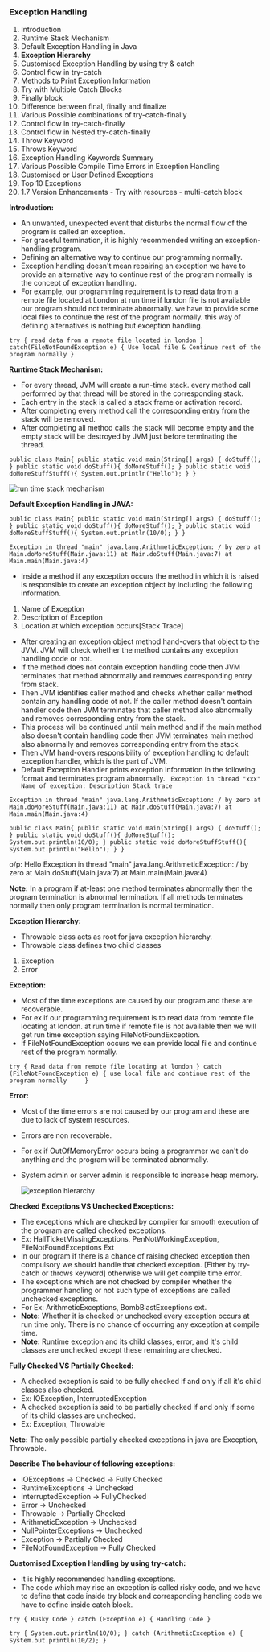 ### Exception Handling
1) Introduction
2) Runtime Stack Mechanism
3) Default Exception Handling in Java
4) **Exception Hierarchy**
5) Customised Exception Handling by using try & catch
6) Control flow in try-catch
7) Methods to Print Exception Information
8) Try with Multiple Catch Blocks
9) Finally block
10) Difference between final, finally and finalize
11) Various Possible combinations of try-catch-finally
12) Control flow in try-catch-finally
13) Control flow in Nested try-catch-finally
14) Throw Keyword
15) Throws Keyword
16) Exception Handling Keywords Summary
17) Various Possible Compile Time Errors in Exception Handling
18) Customised or User Defined Exceptions
19) Top 10 Exceptions
20) 1.7 Version Enhancements - Try with resources - multi-catch block

**Introduction:**
- An unwanted, unexpected event that disturbs the normal flow of the program is called an exception.
- For graceful termination, it is highly recommended writing an exception-handling program.
- Defining an alternative way to continue our programming normally.
- Exception handling doesn't mean repairing an exception we have to provide an alternative way to continue rest of the 
  program normally is the concept of exception handling.
- For example, our programming requirement is to read data from a remote file located at London at run time if london file
  is not available our program should not terminate abnormally. we have to provide some local files to continue the rest of the 
  program normally. this way of defining alternatives is nothing but exception handling.

`
try {
read data from a remote file located in london
}
catch(FileNotFoundException e)
{
Use local file & Continue
rest of the program normally
}
`

**Runtime Stack Mechanism:**
- For every thread, JVM will create a run-time stack. every method call performed by that thread will be stored 
  in the corresponding stack.
- Each entry in the stack is called a stack frame or activation record.
- After completing every method call the corresponding entry from the stack will be removed.
- After completing all method calls the stack will become empty and the empty stack will be destroyed by JVM just before 
  terminating the thread.

`
public class Main{
public static void main(String[] args) {
doStuff();
}
public static void doStuff(){
doMoreStuff();
}
public static void doMoreStuffStuff(){
System.out.println("Hello");
}
}
`


 ![run time stack mechanism](/Images/run-time-stack-mechanism.png)

**Default Exception Handling in JAVA:**

`
public class Main{
public static void main(String[] args) {
doStuff();
}
public static void doStuff(){
doMoreStuff();
}
public static void doMoreStuffStuff(){
System.out.println(10/0);
}
}
`

`
Exception in thread "main" java.lang.ArithmeticException: / by zero
at Main.doMoreStuff(Main.java:11)
at Main.doStuff(Main.java:7)
at Main.main(Main.java:4)
`

- Inside a method if any exception occurs the method in which it is raised is responsible to create an exception object
  by including the following information.
1) Name of Exception 
2) Description of Exception
3) Location at which exception occurs[Stack Trace]
- After creating an exception object method hand-overs that object to the JVM. JVM will check whether the method contains
  any exception handling code or not.
- If the method does not contain exception handling code then JVM terminates that method abnormally and removes corresponding 
  entry from stack.
- Then JVM identifies caller method and checks whether caller method contain any handling code ot not. If the caller method
  doesn't contain handler code then JVM terminates that caller method also abnormally and removes corresponding entry from the stack.
- This process will be continued until main method and if the main method also doesn't contain handling code then JVM terminates
  main method also abnormally and removes corresponding entry from the stack.
- Then JVM hand-overs responsibility of exception handling to default exception handler, which is the part of JVM.
- Default Exception Handler prints exception information in the following format and terminates program abnormally.
` 
Exception in thread "xxx" Name of exception: Description
 Stack trace
`

`
Exception in thread "main" java.lang.ArithmeticException: / by zero
at Main.doMoreStuff(Main.java:11)
at Main.doStuff(Main.java:7)
at Main.main(Main.java:4)
`


`
public class Main{
public static void main(String[] args) {
doStuff();
}
public static void doStuff(){
doMoreStuff();
System.out.println(10/0);
}
public static void doMoreStuffStuff(){
System.out.println("Hello");
}
}
`

o/p: Hello
Exception in thread "main" java.lang.ArithmeticException: / by zero
at Main.doStuff(Main.java:7)
at Main.main(Main.java:4)

**Note:** In a program if at-least one method terminates abnormally then the program termination is abnormal termination.
If all methods terminates normally then only program termination is normal termination.

**Exception Hierarchy:**
- Throwable class acts as root for java exception hierarchy.
- Throwable class defines two child classes
1) Exception 
2) Error

**Exception:**
- Most of the time exceptions are caused by our program and these are recoverable.
- For ex if our programming requirement is to read data from remote file locating at london. at run time if remote file is
  not available then we will get run time exception saying FileNotFoundException.
- If FileNotFoundException occurs we can provide local file and continue rest of the program normally.

`
try
{
Read data from remote file locating at london
}
catch (FileNotFoundException e)
{
use local file and continue
rest of the program normally    
}
`

**Error:**
- Most of the time errors are not caused by our program and these are due to lack of system resources.
- Errors are non recoverable.
- For ex if OutOfMemoryError occurs being a programmer we can't do anything and the program will be terminated abnormally.
- System admin or server admin is responsible to increase heap memory.

  ![exception hierarchy](/Images/exception-hierarchy.png)

**Checked Exceptions VS Unchecked Exceptions:**
- The exceptions which are checked by compiler for smooth execution of the program are called checked exceptions.
- Ex: HallTicketMissingExceptions, PenNotWorkingException, FileNotFoundExceptions Ext
- In our program if there is a chance of raising checked exception then compulsory we should handle that checked exception.
  [Either by try-catch or throws keyword] otherwise we will get compile time error.
- The exceptions which are not checked by compiler whether the programmer handling or not such type of exceptions are called
  unchecked exceptions.
- For Ex: ArithmeticExceptions, BombBlastExceptions ext.
- **Note:** Whether it is checked or unchecked every exception occurs at run time only. There is no chance of occurring any
  exception at compile time.
- **Note:** Runtime exception and its child classes, error, and it's child classes are unchecked except these remaining are
  checked.

**Fully Checked VS Partially Checked:**
- A checked exception is said to be fully checked if and only if all it's child classes also checked.
- Ex: IOException, InterruptedException
- A checked exception is said to be partially checked if and only if some of its child classes are unchecked.
- Ex: Exception, Throwable

**Note:** The only possible partially checked exceptions in java are Exception, Throwable.

**Describe The behaviour of following exceptions:**
- IOExceptions -> Checked -> Fully Checked
- RuntimeExceptions -> Unchecked
- InterruptedException -> FullyChecked
- Error -> Unchecked
- Throwable -> Partially Checked
- ArithmeticException -> Unchecked
- NullPointerExceptions -> Unchecked
- Exception -> Partially Checked
- FileNotFoundException -> Fully Checked

**Customised Exception Handling by using try-catch:**
- It is highly recommended handling exceptions.
- The code which may rise an exception is called risky code, and we have to define that code inside try block and corresponding 
  handling code we have to define inside catch block.

`
try
{
Rusky Code
}
catch (Exception e)
{
Handling Code
}
`

`
try
{
System.out.println(10/0);
}
catch (ArithmeticException e)
{
System.out.println(10/2);
}
`
